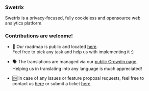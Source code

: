 ### Swetrix
Swetrix is a privacy-focused, fully cookieless and opensource web analytics platform.

### Contributions are welcome!
- 🔭 Our roadmap is public and located [here](https://github.com/orgs/Swetrix/projects/7).\
Feel free to pick any task and help us with implementing it :)

- 🗣 The translations are managed via our [public Crowdin page](https://crowdin.com/project/swetrix).\
Helping us in translating into any language is much appreciated!

- 🆘 In case of any issues or feature proposal requests, feel free to contact us [here](https://swetrix.com/contact) or submit a ticket [here](https://github.com/Swetrix/roadmap/issues).
